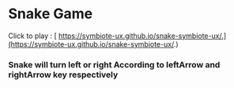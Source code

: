 # Snake Game

Click to play : [ https://symbiote-ux.github.io/snake-symbiote-ux/.](https://symbiote-ux.github.io/snake-symbiote-ux/.)

### Snake will turn left or right According to leftArrow and rightArrow key respectively
